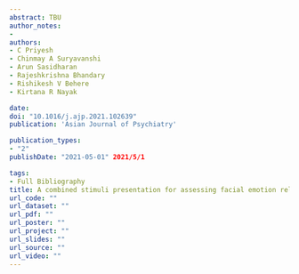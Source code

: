 ```yaml
---
abstract: TBU
author_notes:
- 
authors:
- C Priyesh 
- Chinmay A Suryavanshi
- Arun Sasidharan  
- Rajeshkrishna Bhandary
- Rishikesh V Behere
- Kirtana R Nayak

date: 
doi: "10.1016/j.ajp.2021.102639"
publication: 'Asian Journal of Psychiatry'

publication_types:
- "2"
publishDate: "2021-05-01" 2021/5/1

tags:
- Full Bibliography
title: A combined stimuli presentation for assessing facial emotion related N170, N250 and visual mismatch negativity in neuropsychiatric disorders
url_code: ""
url_dataset: ""
url_pdf: ""
url_poster: ""
url_project: ""
url_slides: ""
url_source: ""
url_video: ""
---
```

